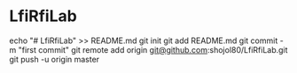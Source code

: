 # LfiRfiLab
echo "# LfiRfiLab" >> README.md
git init
git add README.md
git commit -m "first commit"
git remote add origin git@github.com:shojol80/LfiRfiLab.git
git push -u origin master

